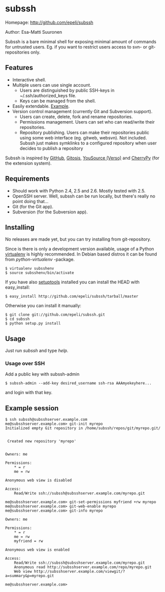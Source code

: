 # subssh #

Homepage: http://github.com/epeli/subssh

Author: Esa-Matti Suuronen <esa-matti aet suuronen dot org>


Subssh is a bare minimal shell for exposing minimal amount of commands for
untrusted users. Eg. if you want to restrict users access to svn- or
git-repositories only.


## Features ##

 - Interactive shell.
 - Multiple users can use single account.
   - Users are distinguished by public SSH-keys in ~/.ssh/authorized_keys file.
   - Keys can be managed from the shell.
 - Easily extendable. [Example](http://github.com/epeli/subssh/blob/master/subssh/app/example.py).
 - Version control management (currently Git and Subversion support).
   - Users can create, delete, fork and rename repositories.
   - Permissions management. Users can set who can read/write their
     repositories.
   - Repository publishing. Users can make their repositories public using
     some web interface (eg. gitweb, websvn). Not included. Subssh just
     makes symklinks to a configured repository when user decides to publish
     a repository

Subssh is inspired by [GitHub][h], [Gitosis][s], [YouSource (Verso)][y] and
[CherryPy][c] (for the extension system).

[h]: http://github.com/
[s]: http://eagain.net/gitweb/?p=gitosis.git
[y]: http://sovellusprojektit.it.jyu.fi/verso/
[c]: http://cherrypy.org/

## Requirements ##

 - Should work with Python 2.4, 2.5 and 2.6. Mostly tested with 2.5.
 - OpenSSH server. Well, subssh can be run locally, but there's really no
   point doing that...
 - Git (for the Git app).
 - Subversion (for the Subversion app).


## Installing ##

No releases are made yet, but you can try installing from git-repository.

Since is there is only a development version available, usage of a Python
[virtualenv][e] is highly recommended. In Debian based distros it can be found
from *python-virtualenv* -package.

    $ virtualenv subsshenv
    $ source subsshenv/bin/activate

If you have also [setuptools][t] installed you can install the HEAD with
easy_install:

    $ easy_install http://github.com/epeli/subssh/tarball/master

Otherwise you can install it manually:

    $ git clone git://github.com/epeli/subssh.git
    $ cd subssh
    $ python setup.py install

[e]: http://pypi.python.org/pypi/virtualenv
[t]: http://pypi.python.org/pypi/setuptools

## Usage ##

Just run *subssh* and type *help*.

### Usage over SSH ###

Add a public key with subssh-admin

    $ subssh-admin --add-key desired_username ssh-rsa AAAmyekeyhere...

and login with that key.

## Example session ##

    $ ssh subssh@subsshserver.example.com
    me@subsshserver.example.com> git-init myrepo
    Initialized empty Git repository in /home/subssh/repos/git/myrepo.git/


     Created new repository 'myrepo'


    Owners: me

    Permissions:
        * = r
        me = rw

    Anonymous web view is disabled

    Access:
        Read/Write ssh://subssh@subsshserver.example.com/myrepo.git

    me@subsshserver.example.com> git-set-permissions myfriend +rw myrepo
    me@subsshserver.example.com> git-web-enable myrepo
    me@subsshserver.example.com> git-info myrepo

    Owners: me

    Permissions:
        * = r
        me = rw
        myfriend = rw

    Anonymous web view is enabled

    Access:
        Read/Write ssh://subssh@subsshserver.example.com/myrepo.git
        Anonymous read http://subsshserver.example.com/repo/myrepo.git
        Web view http://subsshserver.example.com/viewgit/?a=summary&p=myrepo.git

    me@subsshserver.example.com>
